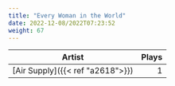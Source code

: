 ```yaml
---
title: "Every Woman in the World"
date: 2022-12-08/2022T07:23:52
weight: 67
---
```




 Artist | Plays 
----- | -----:
[Air Supply]({{< ref "a2618">}}) | 1
